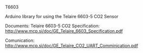 
T6603

Arduino library for using the Telaire 6603-5 CO2 Sensor

Documents:
Telaire 6603-5 CO2 Specification: http://www.mcp.si/doc/GE_Telaire_6603_Specification.pdf

Comunication: http://www.mcp.si/doc/GE_Telaire_CO2_UART_Comminication.pdf
